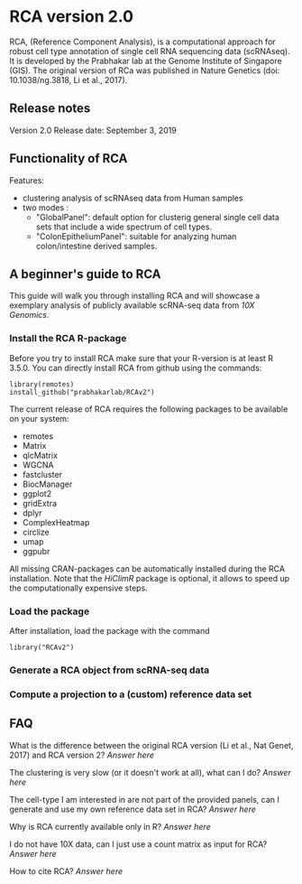 # RCA version 2.0
RCA, (Reference Component Analysis), is a computational approach for robust cell type annotation of single cell RNA sequencing data (scRNAseq). 
It is developed by the Prabhakar lab at the Genome Institute of Singapore (GIS). 
The original version of RCa was published in Nature Genetics (doi: 10.1038/ng.3818, Li et al., 2017).

## Release notes
Version 2.0 
Release date: September 3, 2019

## Functionality of RCA
Features: 
* clustering analysis of scRNAseq data from Human samples
* two modes :
  * "GlobalPanel": default option for clusterig general single cell data sets that include a wide spectrum of cell types.          
  * "ColonEpitheliumPanel": suitable for analyzing human colon/intestine derived samples.


## A beginner's guide to RCA
This guide will walk you through installing RCA and will showcase a exemplary analysis of publicly available scRNA-seq data from *10X Genomics*.

### Install the RCA R-package
Before you try to install RCA make sure that your R-version is at least R 3.5.0.
You can directly install RCA from github using the commands:

```{r}
library(remotes)
install_github("prabhakarlab/RCAv2")
```

The current release of RCA requires the following packages to be available on your system:
* remotes
* Matrix
* qlcMatrix
* WGCNA
* fastcluster
* BiocManager
* ggplot2
* gridExtra
* dplyr
* ComplexHeatmap
* circlize
* umap
* ggpubr

All missing CRAN-packages can be automatically installed during the RCA installation.
Note that the *HiClimR* package is optional, it allows to speed up the computationally expensive steps.

### Load the package
After installation, load the package with the command
```{r}
library("RCAv2")
```

### Generate a RCA object from scRNA-seq data



### Compute a projection to a (custom) reference data set


## FAQ
What is the difference between the original RCA version (Li et al., Nat Genet, 2017) and RCA version 2?
*Answer here*

The clustering is very slow (or it doesn't work at all), what can I do?
*Answer here*

The cell-type I am interested in are not part of the provided panels, can I generate and use my own reference data set in RCA?
*Answer here*

Why is RCA currently available only in R?
*Answer here*

I do not have 10X data, can I just use a count matrix as input for RCA?
*Answer here*

How to cite RCA?
*Answer here*
